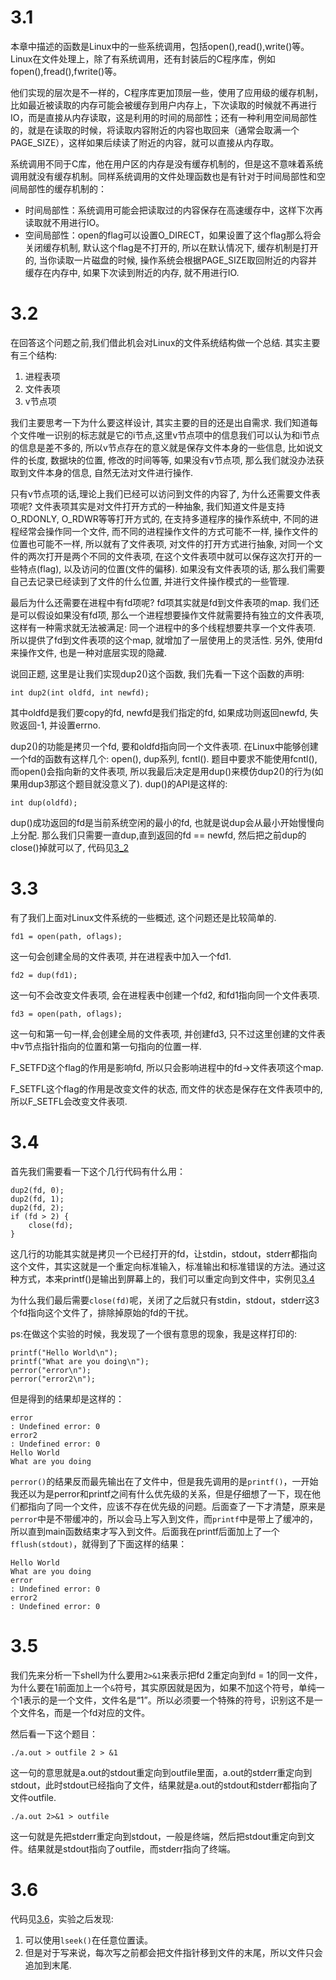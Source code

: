 # 3.1
本章中描述的函数是Linux中的一些系统调用，包括open(),read(),write()等。Linux在文件处理上，除了有系统调用，还有封装后的C程序库，例如fopen(),fread(),fwrite()等。

他们实现的层次是不一样的，C程序库更加顶层一些，使用了应用级的缓存机制，比如最近被读取的内存可能会被缓存到用户内存上，下次读取的时候就不再进行IO，而是直接从内存读取，这是利用的时间的局部性；还有一种利用空间局部性的，就是在读取的时候，将读取内容附近的内容也取回来（通常会取满一个PAGE_SIZE），这样如果后续读了附近的内容，就可以直接从内存取。

系统调用不同于C库，他在用户区的内存是没有缓存机制的，但是这不意味着系统调用就没有缓存机制。同样系统调用的文件处理函数也是有针对于时间局部性和空间局部性的缓存机制的：

+ 时间局部性：系统调用可能会把读取过的内容保存在高速缓存中，这样下次再读取就不用进行IO。
+ 空间局部性：open的flag可以设置O_DIRECT，如果设置了这个flag那么将会关闭缓存机制, 默认这个flag是不打开的, 所以在默认情况下, 缓存机制是打开的, 当你读取一片磁盘的时候, 操作系统会根据PAGE_SIZE取回附近的内容并缓存在内存中, 如果下次读到附近的内存, 就不用进行IO.

# 3.2
在回答这个问题之前,我们借此机会对Linux的文件系统结构做一个总结. 其实主要有三个结构:
1. 进程表项
2. 文件表项
3. v节点项

我们主要思考一下为什么要这样设计, 其实主要的目的还是出自需求. 我们知道每个文件唯一识别的标志就是它的i节点,这里v节点项中的信息我们可以认为和i节点的信息是差不多的, 所以v节点存在的意义就是保存文件本身的一些信息, 比如说文件的长度, 数据块的位置, 修改的时间等等, 如果没有v节点项, 那么我们就没办法获取到文件本身的信息, 自然无法对文件进行操作.

只有v节点项的话,理论上我们已经可以访问到文件的内容了, 为什么还需要文件表项呢? 文件表项其实是对文件打开方式的一种抽象, 我们知道文件是支持O_RDONLY, O_RDWR等等打开方式的, 在支持多道程序的操作系统中, 不同的进程经常会操作同一个文件, 而不同的进程操作文件的方式可能不一样, 操作文件的位置也可能不一样, 所以就有了文件表项, 对文件的打开方式进行抽象, 对同一个文件的两次打开是两个不同的文件表项, 在这个文件表项中就可以保存这次打开的一些特点(flag), 以及访问的位置(文件的偏移). 如果没有文件表项的话, 那么我们需要自己去记录已经读到了文件的什么位置, 并进行文件操作模式的一些管理.

最后为什么还需要在进程中有fd项呢? fd项其实就是fd到文件表项的map. 我们还是可以假设如果没有fd项, 那么一个进程想要操作文件就需要持有独立的文件表项, 这样有一种需求就无法被满足: 同一个进程中的多个线程想要共享一个文件表项. 所以提供了fd到文件表项的这个map, 就增加了一层使用上的灵活性. 另外, 使用fd来操作文件, 也是一种对底层实现的隐藏.

说回正题, 这里是让我们实现dup2()这个函数, 我们先看一下这个函数的声明:
```
int dup2(int oldfd, int newfd);
```
其中oldfd是我们要copy的fd, newfd是我们指定的fd, 如果成功则返回newfd, 失败返回-1, 并设置errno.

dup2()的功能是拷贝一个fd, 要和oldfd指向同一个文件表项. 在Linux中能够创建一个fd的函数有这样几个: open(), dup系列, fcntl(). 题目中要求不能使用fcntl(), 而open()会指向新的文件表项, 所以我最后决定是用dup()来模仿dup2()的行为(如果用dup3那这个题目就没意义了).
dup()的API是这样的:
```
int dup(oldfd);
```
dup()成功返回的fd是当前系统空闲的最小的fd, 也就是说dup会从最小开始慢慢向上分配. 那么我们只需要一直dup,直到返回的fd == newfd, 然后把之前dup的close()掉就可以了, 代码见[3_2](./3_2.c)

# 3.3
有了我们上面对Linux文件系统的一些概述, 这个问题还是比较简单的.
```
fd1 = open(path, oflags);
```
这一句会创建全局的文件表项, 并在进程表中加入一个fd1.

```
fd2 = dup(fd1);
```
这一句不会改变文件表项, 会在进程表中创建一个fd2, 和fd1指向同一个文件表项.

```
fd3 = open(path, oflags);
```
这一句和第一句一样,会创建全局的文件表项, 并创建fd3, 只不过这里创建的文件表中v节点指针指向的位置和第一句指向的位置一样.

F_SETFD这个flag的作用是影响fd, 所以只会影响进程中的fd->文件表项这个map.

F_SETFL这个flag的作用是改变文件的状态, 而文件的状态是保存在文件表项中的, 所以F_SETFL会改变文件表项.

# 3.4
首先我们需要看一下这个几行代码有什么用：
```
dup2(fd, 0);
dup2(fd, 1);
dup2(fd, 2);
if (fd > 2) {
    close(fd);
}
```
这几行的功能其实就是拷贝一个已经打开的fd，让stdin，stdout，stderr都指向这个文件，其实这就是一个重定向标准输入，标准输出和标准错误的方法。通过这种方式，本来printf()是输出到屏幕上的，我们可以重定向到文件中，实例见[3.4](./3_4.c)

为什么我们最后需要`close(fd)`呢，关闭了之后就只有stdin，stdout，stderr这3个fd指向这个文件了，排除掉原始的fd的干扰。

ps:在做这个实验的时候，我发现了一个很有意思的现象，我是这样打印的:
```
printf("Hello World\n");
printf("What are you doing\n");
perror("error\n");
perror("error2\n");
```
但是得到的结果却是这样的：
```
error
: Undefined error: 0
error2
: Undefined error: 0
Hello World
What are you doing
```
`perror()`的结果反而最先输出在了文件中，但是我先调用的是`printf()`，一开始我还以为是perror和printf之间有什么优先级的关系，但是仔细想了一下，现在他们都指向了同一个文件，应该不存在优先级的问题。后面查了一下才清楚，原来是`perror`中是不带缓冲的，所以会马上写入到文件，而`printf`中是带上了缓冲的，所以直到main函数结束才写入到文件。后面我在printf后面加上了一个`fflush(stdout)`，就得到了下面这样的结果：
```
Hello World
What are you doing
error
: Undefined error: 0
error2
: Undefined error: 0
```

# 3.5
我们先来分析一下shell为什么要用`2>&1`来表示把fd 2重定向到fd = 1的同一文件，为什么要在1前面加上一个`&`符号，其实原因就是因为，如果不加这个符号，单纯一个1表示的是一个文件，文件名是“1”。所以必须要一个特殊的符号，识别这不是一个文件名，而是一个fd对应的文件。

然后看一下这个题目：
```
./a.out > outfile 2 > &1
```
这一句的意思就是a.out的stdout重定向到outfile里面，a.out的stderr重定向到stdout，此时stdout已经指向了文件，结果就是a.out的stdout和stderr都指向了文件outfile.

```
./a.out 2>&1 > outfile
```
这一句就是先把stderr重定向到stdout，一般是终端，然后把stdout重定向到文件。结果就是stdout指向了outfile，而stderr指向了终端。

# 3.6 
代码见[3.6](./3_6.c)，实验之后发现:

1. 可以使用`lseek()`在任意位置读。
2. 但是对于写来说，每次写之前都会把文件指针移到文件的末尾，所以文件只会追加到末尾.
